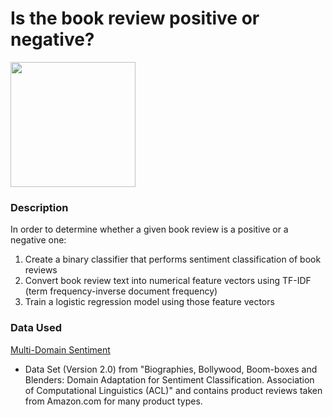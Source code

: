 # Is the book review positive or negative? 
<img src='https://static.vecteezy.com/system/resources/previews/024/043/963/original/book-icon-clipart-transparent-background-free-png.png' width=200 />


### Description
In order to determine whether a given book review is a positive or a negative one:

1. Create a binary classifier that performs sentiment classification of book reviews
2. Convert book review text into numerical feature vectors using TF-IDF (term frequency-inverse document frequency)
3. Train a logistic regression model using those feature vectors


### Data Used
[Multi-Domain Sentiment](https://www.cs.jhu.edu/~mdredze/datasets/sentiment/)
- Data Set (Version 2.0) from "Biographies, Bollywood, Boom-boxes and Blenders: Domain Adaptation for Sentiment Classification. Association of Computational Linguistics (ACL)" and contains product reviews taken from Amazon.com for many product types.
